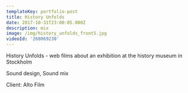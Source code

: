 ```yaml
---
templateKey: portfolio-post
title: History Unfolds
date: 2017-10-31T23:00:05.000Z
description: mix
image: /img/history_unfolds_front5.jpg
videoId: '268069230'
---
```

History Unfolds - web films about an exhibition at the history museum in Stockholm

Sound design, Sound mix

Client: Alto Film
